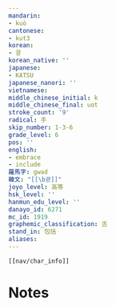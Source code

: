 ```yaml
---
mandarin:
- kuò
cantonese:
- kut3
korean:
- 괄
korean_native: ''
japanese:
- KATSU
japanese_nanori: ''
vietnamese:
middle_chinese_initial: k
middle_chinese_final: uɑt
stroke_count: '9'
radical: 手
skip_number: 1-3-6
grade_level: 6
pos: ''
english:
- embrace
- include
羅馬字: gwad
韓文: "[[\b괃]]"
joyo_level: 高等
hsk_level: ''
hanmun_edu_level: ''
danayo_id: 6271
mc_id: 1919
graphemic_classification: 舌
stand_in: 包括
aliases:
---
```

```meta-bind-embed
[[nav/char_info]]
```

# Notes

